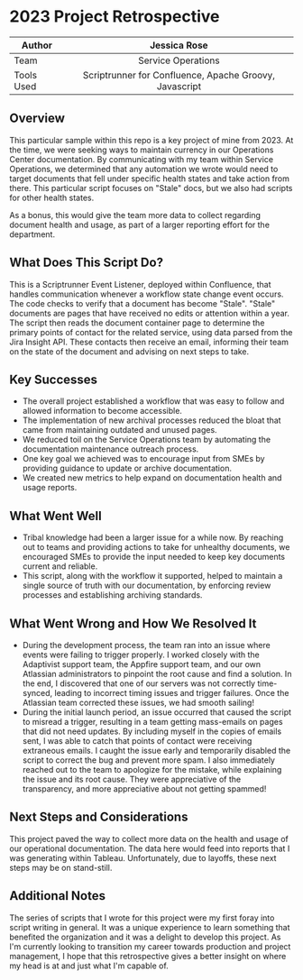 # 2023 Project Retrospective #

| Author        | Jessica Rose                                           |
| ------------- |:------------------------------------------------------:|
| Team          | Service Operations                                     |
| Tools Used    | Scriptrunner for Confluence, Apache Groovy, Javascript |

## Overview ##

This particular sample within this repo is a key project of mine from 2023. At 
the time, we were seeking ways to maintain currency in our Operations Center 
documentation. By communicating with my team within Service Operations, we 
determined that any automation we wrote would need to target documents that 
fell under specific health states and take action from there. This particular 
script focuses on "Stale" docs, but we also had scripts for other health states.

As a bonus, this would give the team more data to collect regarding document 
health and usage, as part of a larger reporting effort for the department.


## What Does This Script Do? ##

This is a Scriptrunner Event Listener, deployed within Confluence, that handles 
communication whenever a workflow state change event occurs. The code checks to 
verify that a document has become "Stale". "Stale" documents are pages that have 
received no edits or attention within a year. The script then reads the document 
container page to determine the primary points of contact for the related service, 
using data parsed from the Jira Insight API. These contacts then receive an email, 
informing their team on the state of the document and advising on next steps to 
take.


## Key Successes ##

- The overall project established a workflow that was easy to follow and allowed 
information to become accessible.
- The implementation of new archival processes reduced the bloat that came from 
maintaining outdated and unused pages.
- We reduced toil on the Service Operations team by automating the documentation 
maintenance outreach process.
- One key goal we achieved was to encourage input from SMEs by providing guidance 
to update or archive documentation.
- We created new metrics to help expand on documentation health and usage reports.


## What Went Well ##

- Tribal knowledge had been a larger issue for a while now. By reaching out to 
teams and providing actions to take for unhealthy documents, we encouraged SMEs 
to provide the input needed to keep key documents current and reliable.
- This script, along with the workflow it supported, helped to maintain a single 
source of truth with our documentation, by enforcing review processes and 
establishing archiving standards. 


## What Went Wrong and How We Resolved It ##

- During the development process, the team ran into an issue where events were 
failing to trigger properly. I worked closely with the Adaptivist support team, 
the Appfire support team, and our own Atlassian administrators to pinpoint the 
root cause and find a solution. In the end, I discovered that one of our servers 
was not correctly time-synced, leading to incorrect timing issues and trigger 
failures. Once the Atlassian team corrected these issues, we had smooth sailing!
- During the initial launch period, an issue occurred that caused the script to 
misread a trigger, resulting in a team getting mass-emails on pages that did not 
need updates. By including myself in the copies of emails sent, I was able to 
catch that points of contact were receiving extraneous emails. I caught the 
issue early and temporarily disabled the script to correct the bug and prevent more 
spam. I also immediately reached out to the team to apologize for the mistake, 
while explaining the issue and its root cause. They were appreciative of the 
transparency, and more appreciative about not getting spammed!


## Next Steps and Considerations ##

This project paved the way to collect more data on the health and usage of our 
operational documentation. The data here would feed into reports that I was 
generating within Tableau. Unfortunately, due to layoffs, these next steps 
may be on stand-still.


## Additional Notes ##

The series of scripts that I wrote for this project were my first foray into 
script writing in general. It was a unique experience to learn something that 
benefited the organization and it was a delight to develop this project. As I'm 
currently looking to transition my career towards production and project 
management, I hope that this retrospective gives a better insight on where my 
head is at and just what I'm capable of.
